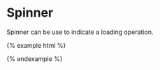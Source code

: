 # Spinner

Spinner can be use to indicate a loading operation.

{% example html %}
<div class="component-spinner spinner-sm"></div>
<div class="component-spinner"></div>
<div class="component-spinner spinner-lg"></div>
<div class="component-spinner centered"></div>
{% endexample %}
